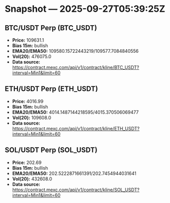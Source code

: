 # Snapshot — 2025-09-27T05:39:25Z

## BTC/USDT Perp (BTC_USDT)
- **Price:** 109631.1
- **Bias 15m:** bullish
- **EMA20/EMA50:** 109580.15722443219/109577.7084840556
- **Vol(20):** 476075.0
- **Data source:** https://contract.mexc.com/api/v1/contract/kline/BTC_USDT?interval=Min1&limit=60

## ETH/USDT Perp (ETH_USDT)
- **Price:** 4016.99
- **Bias 15m:** bullish
- **EMA20/EMA50:** 4014.1487144218595/4015.370506069477
- **Vol(20):** 109608.0
- **Data source:** https://contract.mexc.com/api/v1/contract/kline/ETH_USDT?interval=Min1&limit=60

## SOL/USDT Perp (SOL_USDT)
- **Price:** 202.69
- **Bias 15m:** bullish
- **EMA20/EMA50:** 202.5222871661391/202.7454944031641
- **Vol(20):** 432608.0
- **Data source:** https://contract.mexc.com/api/v1/contract/kline/SOL_USDT?interval=Min1&limit=60
